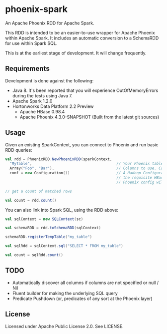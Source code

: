 # phoenix-spark

An Apache Phoenix RDD for Apache Spark.

This RDD is intended to be an easier-to-use wrapper for Apache Phoenix within Apache Spark. It
includes an automatic conversion to a SchemaRDD for use within Spark SQL.

This is at the earliest stage of development. It will change frequently.

## Requirements

Development is done against the following:

* Java 8. It's been reported that you will experience OutOfMemoryErrors during the tests using Java 7.
* Apache Spark 1.2.0
* Hortonworks Data Platform 2.2 Preview 
  * Apache HBase 0.98.4
  * Apache Phoenix 4.3.0-SNAPSHOT (Built from the latest git sources)

## Usage

Given an existing SparkContext, you can connect to Phoenix and run basic RDD queries:

```scala
val rdd = PhoenixRDD.NewPhoenixRDD(sparkContext, 
  "MyTable",                                      // Your Phoenix table name. This is case-sensitive.
  Array("Foo", "Bar"),                            // Columns to use. Case-sensitive.
  conf = new Configuration())                     // A Hadoop Configuration object, with all of
                                                  // the requisite HBase settings present.
                                                  // Phoenix config will be injected.

// get a count of matched rows

val count = rdd.count()
```

You can also link into Spark SQL, using the RDD above:

```scala
val sqlContext = new SQLContext(sc)

val schemaRDD = rdd.toSchemaRDD(sqlContext)

schemaRDD.registerTempTable("my_table")

val sqlRdd = sqlContext.sql("SELECT * FROM my_table")

val count = sqlRdd.count()
```

## TODO

* Automatically discover all columns if columns are not specified or null / Nil
* Fluent builder for making the underlying SQL query
* Predicate Pushdown (or, predicates of any sort at the Phoenix layer)

## License

Licensed under Apache Public License 2.0. See LICENSE.
